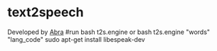 # text2speech
Developed by [Abra](https://github.com/Aegeansword "Abra")
#run
bash t2s.engine or bash t2s.engine "words" "lang_code"
sudo apt-get install libespeak-dev
